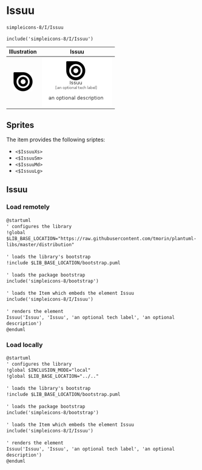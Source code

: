 # Issuu


```text
simpleicons-8/I/Issuu
```

```text
include('simpleicons-8/I/Issuu')
```



| Illustration | Issuu |
| :---: | :---: |
| ![illustration for Illustration](../../simpleicons-8/I/Issuu.png) | ![illustration for Issuu](../../simpleicons-8/I/Issuu.Local.png) |



## Sprites
The item provides the following sriptes:

- `<$IssuuXs>`
- `<$IssuuSm>`
- `<$IssuuMd>`
- `<$IssuuLg>`





## Issuu

### Load remotely
```plantuml
@startuml
' configures the library
!global $LIB_BASE_LOCATION="https://raw.githubusercontent.com/tmorin/plantuml-libs/master/distribution"

' loads the library's bootstrap
!include $LIB_BASE_LOCATION/bootstrap.puml

' loads the package bootstrap
include('simpleicons-8/bootstrap')

' loads the Item which embeds the element Issuu
include('simpleicons-8/I/Issuu')

' renders the element
Issuu('Issuu', 'Issuu', 'an optional tech label', 'an optional description')
@enduml
```

### Load locally
```plantuml
@startuml
' configures the library
!global $INCLUSION_MODE="local"
!global $LIB_BASE_LOCATION="../.."

' loads the library's bootstrap
!include $LIB_BASE_LOCATION/bootstrap.puml

' loads the package bootstrap
include('simpleicons-8/bootstrap')

' loads the Item which embeds the element Issuu
include('simpleicons-8/I/Issuu')

' renders the element
Issuu('Issuu', 'Issuu', 'an optional tech label', 'an optional description')
@enduml
```

